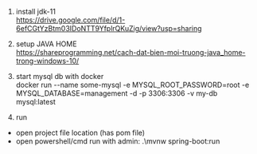 1. install jdk-11  
https://drive.google.com/file/d/1-6efCGtYzBtm03IDoNTT9YfplrQKuZig/view?usp=sharing

2. setup JAVA HOME  
https://shareprogramming.net/cach-dat-bien-moi-truong-java_home-trong-windows-10/

3. start mysql db with docker  
docker run --name some-mysql -e MYSQL_ROOT_PASSWORD=root -e MYSQL_DATABASE=management -d -p 3306:3306 -v my-db mysql:latest

4. run  
- open project file location (has pom file)
- open powershell/cmd run with admin: .\mvnw spring-boot:run 
